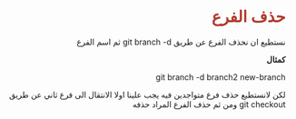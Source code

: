 <div  dir="rtl">  <h1  style="color:#B03A2E"  >حذف الفرع</h1>


<p>نستطيع ان نحذف الفرع عن طريق git branch -d ثم اسم الفرع   </p>
<p>  <b>كمثال </b></p>
<p>  git branch -d branch2 new-branch </p>
<p>لكن لانستطيع حذف فرع متواجدين فيه يجب علينا اولا الانتقال الى فرع ثاني عن طريق git checkout ومن ثم حذف الفرع المراد حذفه </p> </div>
 


